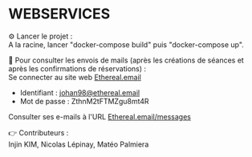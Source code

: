 # WEBSERVICES

⚙️ Lancer le projet : \
A la racine, lancer "docker-compose build" puis "docker-compose up".

📩 Pour consulter les envois de mails (après les créations de séances et après les confirmations de réservations) : \
Se connecter au site web [Ethereal.email](https://ethereal.email/login)
  * Identifiant : johan98@ethereal.email
  * Mot de passe : ZthnM2tFTMZgu8mt4R
    
Consulter ses e-mails à l'URL [Ethereal.email/messages](https://ethereal.email/messages)

👉 Contributeurs : \
Injin KIM, Nicolas Lépinay, Matéo Palmiera

